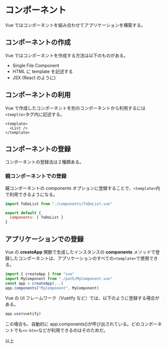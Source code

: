 # コンポーネント

Vue ではコンポーネントを組み合わせてアプリケーションを構築する。

## コンポーネントの作成

Vue ではコンポーネントを作成する方法は以下のものがある。

- Single File Component
- HTML に template を記述する
- JSX (React のように)

## コンポーネントの利用

Vue で作成したコンポーネントを別のコンポーネントから利用するには`<templte>`タグ内に記述する。

```vue
<template>
  <List />
</template>
```

## コンポーネントの登録

コンポーネントの登録法は２種類ある。

### 親コンポーネントでの登録

親コンポーネントの components オプションに登録することで、`<template>`内で利用できるようになる。

```js
import ToDoList from "./components/ToDoList.vue"

export default {
  components: { ToDoList }
}
```

## アプリケーションでの登録

Vue の **createApp** 関数で生成したインスタンスの **components** メソッドで登録したコンポーネントは、アプリケーションのすべての`<template>`で使用できる。

```js
import { createApp } from "vue"
import MyComponent from "./path/MyComponent.vue"
const app = createApp(...)
app.components("MyComponent", MyComponent)
```

Vue の UI フレームワーク（Vuetify など）では、以下のように登録する場合がある。

```js
app.use(vuetify)
```

この場合も、自動的に app.components()が呼び出されている。どのコンポーネントでも`<v-btn>`などが利用できるのはそのためだ。

以上
